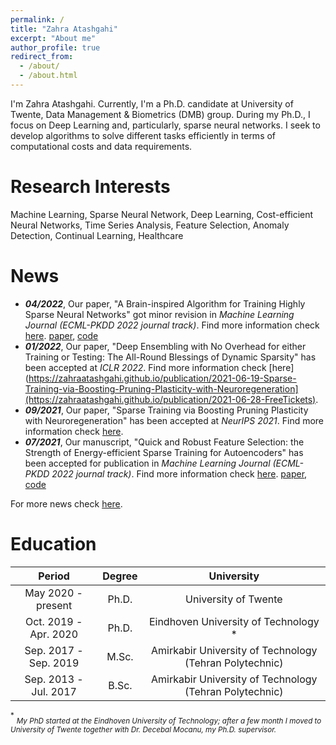 ```yaml
---
permalink: /
title: "Zahra Atashgahi"
excerpt: "About me"
author_profile: true
redirect_from: 
  - /about/
  - /about.html
---
```


I'm Zahra Atashgahi. Currently, I'm a Ph.D. candidate at University of Twente, Data Management & Biometrics (DMB) group. During my Ph.D., I focus on Deep Learning and, particularly, sparse neural networks. I seek to develop algorithms to solve different tasks efficiently in terms of computational costs and data requirements.


Research Interests
======

Machine Learning, Sparse Neural Network, Deep Learning, Cost-efficient Neural Networks, Time Series Analysis, Feature Selection, Anomaly Detection, Continual Learning, Healthcare


News
======
- ***04/2022***, Our paper, "A Brain-inspired Algorithm for Training Highly Sparse Neural Networks" got minor revision in *Machine Learning Journal (ECML-PKDD 2022 journal track)*.  Find more information check [here](https://zahraatashgahi.github.io/publication/2022-01-01-CTRE). [paper](https://arxiv.org/abs/1903.07138), [code](https://github.com/zahraatashgahi/CTRE)
- ***01/2022***, Our paper, "Deep Ensembling with No Overhead for either Training or Testing: The All-Round Blessings of Dynamic Sparsity" has been accepted at *ICLR 2022*. Find more information check [here](https://zahraatashgahi.github.io/publication/2021-06-19-Sparse-Training-via-Boosting-Pruning-Plasticity-with-Neuroregeneration](https://zahraatashgahi.github.io/publication/2021-06-28-FreeTickets). 
- ***09/2021***, Our paper, "Sparse Training via Boosting Pruning Plasticity with Neuroregeneration" has been accepted at *NeurIPS 2021*. Find more information check [here](https://zahraatashgahi.github.io/publication/2021-06-19-Sparse-Training-via-Boosting-Pruning-Plasticity-with-Neuroregeneration). 
- ***07/2021***, Our manuscript, "Quick and Robust Feature Selection: the Strength of Energy-efficient Sparse Training for Autoencoders" has been accepted for publication in *Machine Learning Journal (ECML-PKDD 2022 journal track)*. Find more information check [here](https://zahraatashgahi.github.io/publication/2020-12-01-QuickSelection).  [paper](https://arxiv.org/abs/2012.00560), [code](https://github.com/zahraatashgahi/QuickSelection)

For more news check [here](https://zahraatashgahi.github.io/news/).


Education
======


|         Period        | Degree |                        University                       |
|:---------------------:|:------:|:-------------------------------------------------------:|
| May 2020 - present    | Ph.D.  | University of Twente                                    |
| Oct. 2019 - Apr. 2020 | Ph.D.  | Eindhoven University of Technology *                    |
| Sep. 2017 - Sep. 2019 | M.Sc.  | Amirkabir University of Technology (Tehran Polytechnic) |
| Sep. 2013 - Jul. 2017 | B.Sc.  | Amirkabir University of Technology (Tehran Polytechnic) |



<sup>*</sup> <sub>*My PhD started at the Eindhoven University of Technology; after a few month I moved to University of Twente together with Dr. Decebal Mocanu, my Ph.D. supervisor.*</sub>

